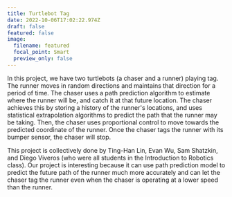 ```yaml
---
title: Turtlebot Tag
date: 2022-10-06T17:02:22.974Z
draft: false
featured: false
image:
  filename: featured
  focal_point: Smart
  preview_only: false
---
```

In this project, we have two turtlebots (a chaser and a runner) playing tag. The runner moves in random directions and maintains that direction for a period of time. The chaser uses a path prediction algorithm to estimate where the runner will be, and catch it at that future location. The chaser achieves this by storing a history of the runner's locations, and uses statistical extrapolation algorithms to predict the path that the runner may be taking. Then, the chaser uses proportional control to move towards the predicted coordinate of the runner. Once the chaser tags the runner with its bumper sensor, the chaser will stop.

T﻿his project is collectively done by Ting-Han Lin, Evan Wu, Sam Shatzkin, and Diego Viveros (who were all students in the Introduction to Robotics class). Our project is interesting because it can use path prediction model to predict the future path of the runner much more accurately and can let the chaser tag the runner even when the chaser is operating at a lower speed than the runner.